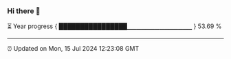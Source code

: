 ### Hi there 👋

⏳ Year progress { ████████████████▁▁▁▁▁▁▁▁▁▁▁▁▁▁ } 53.69 %

---

⏰ Updated on Mon, 15 Jul 2024 12:23:08 GMT
